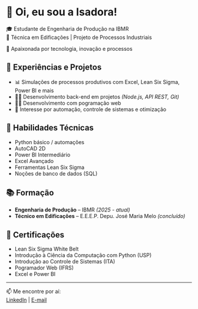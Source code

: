 # 👋 Oi, eu sou a Isadora!

🎓 Estudante de Engenharia de Produção na IBMR  
🧰 Técnica em Edificações | Projeto de Processos Industriais

🚀 Apaixonada por tecnologia, inovação e processos

## 💼 Experiências e Projetos

- 📊 Simulações de processos produtivos com Excel, Lean Six Sigma, Power BI e mais
- 👩‍💻 Desenvolvimento back-end em projetos *(Node.js, API REST, Git)*
- 👩‍💻 Desenvolvimento com pogramação web 
- 🔬 Interesse por automação, controle de sistemas e otimização

## 🧠 Habilidades Técnicas

- Python básico / automações
- AutoCAD 2D
- Power BI Intermediário 
- Excel Avançado
- Ferramentas Lean Six Sigma
- Noções de banco de dados (SQL)

## 📚 Formação

- **Engenharia de Produção** – IBMR *(2025 - atual)*
- **Técnico em Edificações** – E.E.E.P. Depu. José Maria Melo *(concluído)*

## 🧾 Certificações

- Lean Six Sigma White Belt 
- Introdução à Ciência da Computação com Python (USP)
- Introdução ao Controle de Sistemas (ITA)
- Pogramador Web (IFRS)
- Excel e Power BI

---

📫 Me encontre por aí:  
[LinkedIn](https://linkedin.com/in/isadoramouranunes) | [E-mail](isadorammouran@gmail.com)
